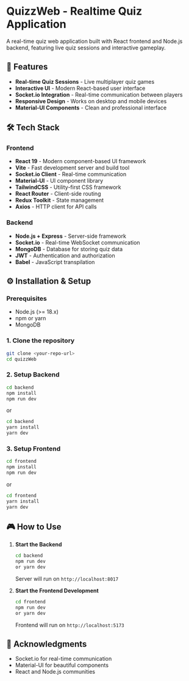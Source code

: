 # QuizzWeb - Realtime Quiz Application

A real-time quiz web application built with React frontend and Node.js backend, featuring live quiz sessions and interactive gameplay.

## 🚀 Features

- **Real-time Quiz Sessions** - Live multiplayer quiz games
- **Interactive UI** - Modern React-based user interface
- **Socket.io Integration** - Real-time communication between players
- **Responsive Design** - Works on desktop and mobile devices
- **Material-UI Components** - Clean and professional interface

## 🛠️ Tech Stack

### Frontend
- **React 19** - Modern component-based UI framework
- **Vite** - Fast development server and build tool
- **Socket.io Client** - Real-time communication
- **Material-UI** - UI component library
- **TailwindCSS** - Utility-first CSS framework
- **React Router** - Client-side routing
- **Redux Toolkit** - State management
- **Axios** - HTTP client for API calls

### Backend
- **Node.js + Express** - Server-side framework
- **Socket.io** - Real-time WebSocket communication
- **MongoDB** - Database for storing quiz data
- **JWT** - Authentication and authorization
- **Babel** - JavaScript transpilation


## ⚙️ Installation & Setup

### Prerequisites
- Node.js (>= 18.x)
- npm or yarn
- MongoDB

### 1. Clone the repository
```bash
git clone <your-repo-url>
cd quizzWeb
```

### 2. Setup Backend
```bash
cd backend
npm install
npm run dev
```
or 
```bash
cd backend
yarn install
yarn dev
```

### 3. Setup Frontend
```bash
cd frontend
npm install
npm run dev
```
or 
```bash
cd frontend
yarn install
yarn dev
```

## 🎮 How to Use

1. **Start the Backend**
   ```bash
   cd backend
   npm run dev
   or yarn dev
   ```
   Server will run on `http://localhost:8017`

2. **Start the Frontend Development**
   ```bash
   cd frontend
   npm run dev
   or yarn dev
   ```
   Frontend will run on `http://localhost:5173`


## 🙏 Acknowledgments

- Socket.io for real-time communication
- Material-UI for beautiful components
- React and Node.js communities
